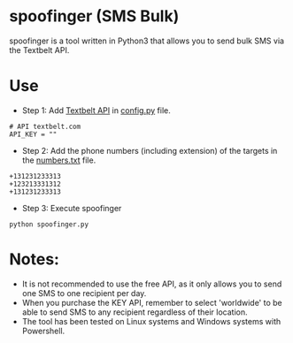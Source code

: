 # spoofinger (SMS Bulk)
spoofinger is a tool written in Python3 that allows you to send bulk SMS via the Textbelt API.

# Use
* Step 1: Add [Textbelt API](https://textbelt.com/purchase/?generateKey=1) in [config.py](https://github.com/nu11secur1ty/Kali-Linux/blob/master/spoofinger/config.py) file.
```
# API textbelt.com
API_KEY = ""
```
* Step 2: Add the phone numbers (including extension) of the targets in the [numbers.txt](https://github.com/nu11secur1ty/Kali-Linux/blob/master/spoofinger/numbers.txt) file.
```
+131231233313
+123213331312
+131231233313
```
* Step 3: Execute spoofinger
```
python spoofinger.py
```

# Notes:

* It is not recommended to use the free API, as it only allows you to send one SMS to one recipient per day.
* When you purchase the KEY API, remember to select 'worldwide' to be able to send SMS to any recipient regardless of their location.
* The tool has been tested on Linux systems and Windows systems with Powershell.
